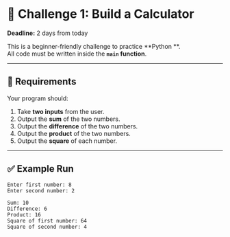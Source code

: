 # 🧮 Challenge 1: Build a Calculator

**Deadline:** 2 days from today  

This is a beginner-friendly challenge to practice **Python **.  
All code must be written inside the **`main` function**.

---

## 📌 Requirements

Your program should:

1. Take **two inputs** from the user.  
2. Output the **sum** of the two numbers.  
3. Output the **difference** of the two numbers.  
4. Output the **product** of the two numbers.  
5. Output the **square** of each number.  

---

## ✅ Example Run
```text
Enter first number: 8
Enter second number: 2

Sum: 10
Difference: 6
Product: 16
Square of first number: 64
Square of second number: 4
